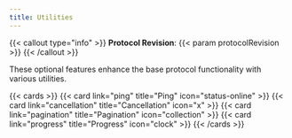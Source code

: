 ```yaml
---
title: Utilities
---
```


{{< callout type="info" >}}
**Protocol Revision**: {{< param protocolRevision >}}
{{< /callout >}}

These optional features enhance the base protocol functionality with various utilities.

{{< cards >}}
  {{< card link="ping" title="Ping" icon="status-online" >}}
  {{< card link="cancellation" title="Cancellation" icon="x" >}}
  {{< card link="pagination" title="Pagination" icon="collection" >}}
  {{< card link="progress" title="Progress" icon="clock" >}}
{{< /cards >}}
